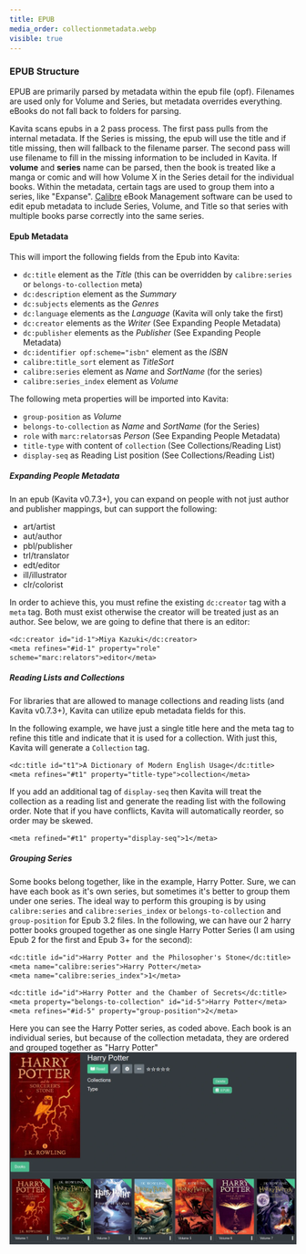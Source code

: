 ```yaml
---
title: EPUB
media_order: collectionmetadata.webp
visible: true
---
```


### EPUB Structure

EPUB are primarily parsed by metadata within the epub file (opf). Filenames are used only for Volume and Series, but metadata overrides everything. eBooks do not fall back to folders for parsing.

Kavita scans epubs in a 2 pass process. The first pass pulls from the internal metadata. If the Series is missing, the epub will use the title and if title missing, then will fallback to the filename parser. The second pass will use filename to fill in the missing information to be included in Kavita. If **volume** and **series** name can be parsed, then the book is treated like a manga or comic and will how Volume X in the Series detail for the individual books. Within the metadata, certain tags are used to group them into a series, like "Expanse".
[Calibre](https://wiki.kavitareader.com/en/guides/misc/calibre) eBook Management software can be used to edit epub metadata to include Series, Volume, and Title so that series with multiple books parse correctly into the same series. 
#### Epub Metadata
This will import the following fields from the Epub into Kavita:
* `dc:title` element as the _Title_ (this can be overridden by `calibre:series` or `belongs-to-collection` meta)
* `dc:description` element as the _Summary_
* `dc:subjects` elements as the _Genres_
* `dc:language` elements as the _Language_ (Kavita will only take the first)
* `dc:creator` elements as the _Writer_ (See Expanding People Metadata)
* `dc:publisher` elements as the _Publisher_ (See Expanding People Metadata)
* `dc:identifier opf:scheme="isbn"` element as the _ISBN_
* `calibre:title_sort` element as _TitleSort_
* `calibre:series` element as _Name_ and _SortName_ (for the series)
* `calibre:series_index` element as _Volume_

The following meta properties will be imported into Kavita:
* `group-position` as _Volume_
* `belongs-to-collection` as _Name_ and _SortName_ (for the Series)
* `role` with `marc:relators`as _Person_ (See Expanding People Metadata)
* `title-type` with content of `collection` (See Collections/Reading List)
* `display-seq` as Reading List position (See Collections/Reading List)

##### Expanding People Metadata
In an epub (Kavita v0.7.3+), you can expand on people with not just author and publisher mappings, but can support the following:
* art/artist
* aut/author
* pbl/publisher
* trl/translator
* edt/editor
* ill/illustrator
* clr/colorist

In order to achieve this, you must refine the existing `dc:creator` tag with a `meta` tag. Both must exist otherwise the creator will be treated just as an author. See below, we are going to define that there is an editor:
```
<dc:creator id="id-1">Miya Kazuki</dc:creator>
<meta refines="#id-1" property="role" scheme="marc:relators">editor</meta>
```
##### Reading Lists and Collections
For libraries that are allowed to manage collections and reading lists (and Kavita v0.7.3+), Kavita can utilize epub metadata fields for this.

In the following example, we have just a single title here and the meta tag to refine this title and indicate that it is used for a collection. With just this, Kavita will generate a `Collection` tag.
```
<dc:title id="t1">A Dictionary of Modern English Usage</dc:title>
<meta refines="#t1" property="title-type">collection</meta>
```

If you add an additional tag of `display-seq` then Kavita will treat the collection as a reading list and generate the reading list with the following order. Note that if you have conflicts, Kavita will automatically reorder, so order may be skewed. 
```
<meta refined="#t1" property="display-seq">1</meta>
```

##### Grouping Series
Some books belong together, like in the example, Harry Potter. Sure, we can have each book as it's own series, but sometimes it's better to group them under one series. The ideal way to perform this grouping is by using `calibre:series` and `calibre:series_index` or `belongs-to-collection` and `group-position` for Epub 3.2 files. In the following, we can have our 2 harry potter books grouped together as one single Harry Potter Series (I am using Epub 2 for the first and Epub 3+ for the second):

```
<dc:title id="id">Harry Potter and the Philosopher's Stone</dc:title>
<meta name="calibre:series">Harry Potter</meta>
<meta name="calibre:series_index">1</meta>
```

```
<dc:title id="id">Harry Potter and the Chamber of Secrets</dc:title>
<meta property="belongs-to-collection" id="id-5">Harry Potter</meta>
<meta refines="#id-5" property="group-position">2</meta>
```

Here you can see the Harry Potter series, as coded above. Each book is an individual series, but because of the collection metadata, they are ordered and grouped together as "Harry Potter"
![collectionmetadata](collectionmetadata.webp "collectionmetadata")
